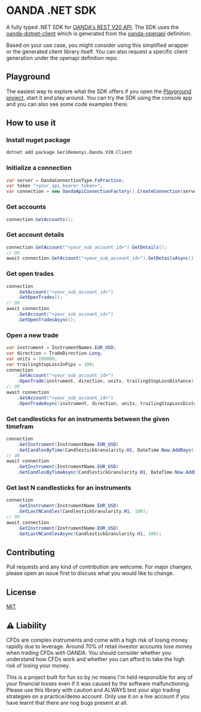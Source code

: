 # OANDA .NET SDK
A fully typed .NET SDK for [OANDA's REST V20 API](https://developer.oanda.com/rest-live-v20/introduction/). The SDK uses the [oanda-dotnet-client](https://github.com/geriremenyi/oanda-dotnet-client) which is generated from the [oanda-openapi](https://github.com/geriremenyi/oanda-openapi) definition.

Based on your use case, you might consider using this simplified wrapper or the generated client library itself. You can also request a specific client generation under the openapi definition repo.

## Playground
The easiest way to explore what the SDK offers if you open the [Playground project](https://github.com/geriremenyi/oanda-dotnet-sdk/tree/develop/src/GeriRemenyi.Oanda.V20.Sdk.Playground), start it and play around. You can try the SDK using the console app and you can also see some code examples there.

## How to use it

### Install nuget package
```bash
dotnet add package GeriRemenyi.Oanda.V20.Client
```

### Initialize a connection
```cs
var server = OandaConnectionType.FxPractice;
var token "<your_api_bearer_token>";
var connection = new OandaApiConnectionFactory().CreateConnection(server, token);
```

### Get accounts
```cs
connection.GetAccounts();
```

### Get account details
```cs
connection.GetAccount("<your_sub_account_id>").GetDetails();
// OR
await connection.GetAccount("<your_sub_account_id>").GetDetailsAsync();
```

### Get open trades
```cs
connection
    .GetAccount("<your_sub_account_id>")
    .GetOpenTrades();
// OR
await connection
    .GetAccount("<your_sub_account_id>")
    .GetOpenTradesAsync();
```

### Open a new trade
```cs
var instrument = InstrumentNames.EUR_USD;
var direction = TradeDirection.Long;
var units = 100000;
var trailingStopLossInPips = 100;
connection
    .GetAccount("<your_sub_account_id>")
    .OpenTrade(instrument, direction, units, trailingStopLossDistance);
// OR
await connection
    .GetAccount("<your_sub_account_id>")
    .OpenTradeAsync(instrument, direction, units, trailingStopLossDistance);
```

### Get candlesticks for an instruments between the given timefram
```cs
connection
    .GetInstrument(InstrumentName.EUR_USD)
    .GetCandlesByTime(CandlestickGranularity.H1, DateTime.Now.AddDays(-5), DateTime.Now);
// OR
await connection
    .GetInstrument(InstrumentName.EUR_USD)
    .GetCandlesByTimeAsync(CandlestickGranularity.H1, DateTime.Now.AddDays(-5), DateTime.Now);
```

### Get last N candlesticks for an instruments
```cs
connection
    .GetInstrument(InstrumentName.EUR_USD)
    .GetLastNCandles(CandlestickGranularity.H1, 100);
// OR
await connection
    .GetInstrument(InstrumentName.EUR_USD)
    .GetLastNCandlesAsync(CandlestickGranularity.H1, 100);
```

## Contributing
Pull requests and any kind of contribution are welcome. For major changes, please open an issue first to discuss what you would like to change.

## License
[MIT](https://choosealicense.com/licenses/mit/)

## :warning: Liability
CFDs are complex instruments and come with a high risk of losing money rapidly due to leverage.
Around 70% of retail investor accounts lose money when trading CFDs with OANDA.
You should consider whether you understand how CFDs work and whether you can afford to take the high risk of losing your money.

This is a project built for fun so by no means I'm held responsible for any of your financial losses even if it was caused by the software
malfunctioning. Please use this library with caution and ALWAYS test your algo trading strategies on a practice/demo account. Only use it on a live
account if you have learnt that there are nog bugs present at all.